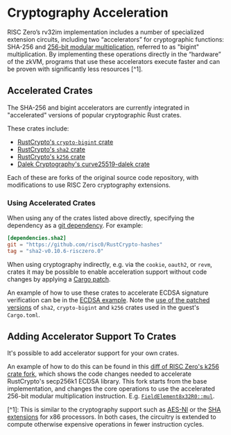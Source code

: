 # Cryptography Acceleration

RISC Zero’s rv32im implementation includes a number of specialized extension
circuits, including two “accelerators” for cryptographic functions: SHA-256 and
[256-bit modular multiplication][bigint], referred to as "bigint"
multiplication. By implementing these operations directly in the “hardware” of
the zkVM, programs that use these accelerators execute faster and can be proven
with significantly less resources \[^1].

## Accelerated Crates

The SHA-256 and bigint accelerators are currently integrated in "accelerated"
versions of popular cryptographic Rust crates.

These crates include:

- [RustCrypto's `crypto-bigint` crate][RustCrypto-crypto-bigint]
- [RustCrypto's `sha2` crate][RustCrypto-hashes]
- [RustCrypto's `k256` crate][RustCrypto-elliptic-curves]
- [Dalek Cryptography's curve25519-dalek crate][curve25519-dalek]

Each of these are forks of the original source code repository, with
modifications to use RISC Zero cryptography extensions.

### Using Accelerated Crates

When using any of the crates listed above directly, specifying the dependency as
a [git dependency][git-dep]. For example:

```toml
[dependencies.sha2]
git = "https://github.com/risc0/RustCrypto-hashes"
tag = "sha2-v0.10.6-risczero.0"
```

When using cryptography indirectly, e.g. via the `cookie`, `oauth2`, or `revm`,
crates it may be possible to enable acceleration support without code changes by
applying a [Cargo patch][cargo-patch].

An example of how to use these crates to accelerate ECDSA signature verification
can be in the [ECDSA example][ecdsa]. Note the [use of the patched
versions][ecdsa-patched] of `sha2`, `crypto-bigint` and `k256` crates used in
the guest's `Cargo.toml`.

## Adding Accelerator Support To Crates

It's possible to add accelerator support for your own crates.

An example of how to do this can be found in this [diff of RISC Zero's k256
crate fork][k256-diff], which shows the code changes needed to accelerate
RustCrypto's secp256k1 ECDSA library. This fork starts from the base
implementation, and changes the core operations to use the accelerated 256-bit
modular multiplication instruction. E.g. [`FieldElement8x32R0::mul`][field-mul].

\[^1]:
This is similar to the cryptography support such as [AES-NI] or the [SHA
extensions][SHA
    extensions] for x86 processors. In both cases, the circuitry is extended to
compute otherwise expensive operations in fewer instruction cycles.

[AES-NI]: https://en.wikipedia.org/wiki/AES_instruction_set#x86_architecture_processors

[bigint]: https://github.com/risc0/risc0/pull/466

[cargo-patch]: https://doc.rust-lang.org/cargo/reference/overriding-dependencies.html#the-patch-section

[curve25519-dalek]: https://github.com/risc0/curve25519-dalek/tree/risczero

[ecdsa]: https://github.com/risc0/risc0/tree/main/examples/ecdsa

[ecdsa-patched]: https://github.com/risc0/risc0/blob/main/examples/ecdsa/methods/guest/Cargo.toml#L13-L18

[field-mul]: https://github.com/risc0/RustCrypto-elliptic-curves/compare/k256/v0.13.1..k256/v0.13.1-risczero.1#diff-ab10e01be1d99a874f90c9a6143bb1c64f37e04dcb220b5ab50b9273d99e0a0cR176-R179

[git-dep]: https://doc.rust-lang.org/cargo/reference/specifying-dependencies.html#specifying-dependencies-from-git-repositories

[k256-diff]: https://github.com/risc0/RustCrypto-elliptic-curves/compare/k256/v0.13.1..k256/v0.13.1-risczero.1

[RustCrypto-crypto-bigint]: https://github.com/risc0/RustCrypto-crypto-bigint/tree/risczero

[RustCrypto-hashes]: https://github.com/risc0/RustCrypto-hashes/tree/risczero

[RustCrypto-elliptic-curves]: https://github.com/risc0/RustCrypto-elliptic-curves/tree/risczero

[SHA extensions]: https://en.wikipedia.org/wiki/Intel_SHA_extensions
